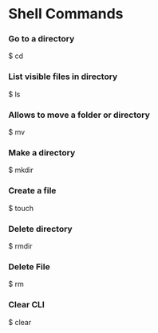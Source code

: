 # **Shell Commands**

### Go to a directory
$ cd <directory name>

### List visible files in directory
$ ls

### Allows to move a folder or directory
$ mv <files>

### Make a directory
$ mkdir <folder name>

### Create a file
$ touch <filename>

### Delete directory
$ rmdir <directory name>

### Delete File
$ rm <filename>

### Clear CLI
$ clear
